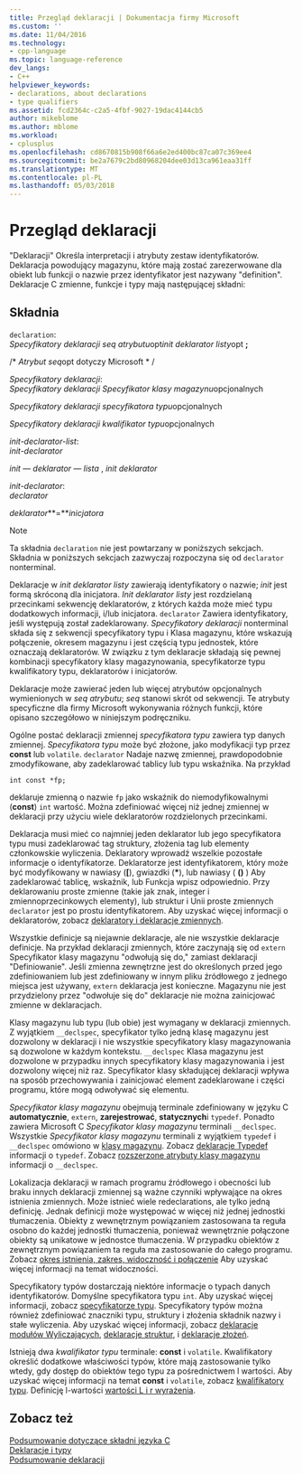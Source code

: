 ```yaml
---
title: Przegląd deklaracji | Dokumentacja firmy Microsoft
ms.custom: ''
ms.date: 11/04/2016
ms.technology:
- cpp-language
ms.topic: language-reference
dev_langs:
- C++
helpviewer_keywords:
- declarations, about declarations
- type qualifiers
ms.assetid: fcd2364c-c2a5-4fbf-9027-19dac4144cb5
author: mikeblome
ms.author: mblome
ms.workload:
- cplusplus
ms.openlocfilehash: cd8670815b908f66a6e2ed400bc87ca07c369ee4
ms.sourcegitcommit: be2a7679c2bd80968204dee03d13ca961eaa31ff
ms.translationtype: MT
ms.contentlocale: pl-PL
ms.lasthandoff: 05/03/2018
---
```

# <a name="overview-of-declarations"></a>Przegląd deklaracji
"Deklaracji" Określa interpretacji i atrybuty zestaw identyfikatorów. Deklaracja powodujący magazynu, które mają zostać zarezerwowane dla obiekt lub funkcji o nazwie przez identyfikator jest nazywany "definition". Deklaracje C zmienne, funkcje i typy mają następującej składni:  
  
## <a name="syntax"></a>Składnia  
 `declaration`:  
 *Specyfikatory deklaracji* *seq atrybutu*opt*init deklarator listy*opt **;**  
  
 /\* *Atrybut seq*opt dotyczy Microsoft * /  
  
 *Specyfikatory deklaracji*:  
 *Specyfikatory deklaracji Specyfikator klasy magazynu*opcjonalnych  
  
 *Specyfikatory deklaracji specyfikatora typu*opcjonalnych  
  
 *Specyfikatory deklaracji kwalifikator typu*opcjonalnych  
  
 *init-declarator-list*:  
 *init-declarator*  
  
 *init — deklarator — lista* , *init deklarator*  
  
 *init-declarator*:  
 *declarator*  
  
 *deklarator***=***inicjatora*  
  
> [!NOTE]
>  Ta składnia `declaration` nie jest powtarzany w poniższych sekcjach. Składnia w poniższych sekcjach zazwyczaj rozpoczyna się od `declarator` nonterminal.  
  
 Deklaracje w *init deklarator listy* zawierają identyfikatory o nazwie; *init* jest formą skróconą dla inicjatora. *Init deklarator listy* jest rozdzielaną przecinkami sekwencję deklaratorów, z których każda może mieć typu dodatkowych informacji, i/lub inicjatora. `declarator` Zawiera identyfikatory, jeśli występują został zadeklarowany. *Specyfikatory deklaracji* nonterminal składa się z sekwencji specyfikatory typu i Klasa magazynu, które wskazują połączenie, okresem magazynu i jest częścią typu jednostek, które oznaczają deklaratorów. W związku z tym deklaracje składają się pewnej kombinacji specyfikatory klasy magazynowania, specyfikatorze typu kwalifikatory typu, deklaratorów i inicjatorów.  
  
 Deklaracje może zawierać jeden lub więcej atrybutów opcjonalnych wymienionych w *seq atrybutu*; *seq* stanowi skrót od sekwencji. Te atrybuty specyficzne dla firmy Microsoft wykonywania różnych funkcji, które opisano szczegółowo w niniejszym podręczniku.  
  
 Ogólne postać deklaracji zmiennej *specyfikatora typu* zawiera typ danych zmiennej. *Specyfikatora typu* może być złożone, jako modyfikacji typ przez **const** lub `volatile`. `declarator` Nadaje nazwę zmiennej, prawdopodobnie zmodyfikowane, aby zadeklarować tablicy lub typu wskaźnika. Na przykład  
  
```  
int const *fp;  
```  
  
 deklaruje zmienną o nazwie `fp` jako wskaźnik do niemodyfikowalnymi (**const**) `int` wartość. Można zdefiniować więcej niż jednej zmiennej w deklaracji przy użyciu wiele deklaratorów rozdzielonych przecinkami.  
  
 Deklaracja musi mieć co najmniej jeden deklarator lub jego specyfikatora typu musi zadeklarować tag struktury, złożenia tag lub elementy członkowskie wyliczenia. Deklaratory wprowadź wszelkie pozostałe informacje o identyfikatorze. Deklaratorze jest identyfikatorem, który może być modyfikowany w nawiasy (**[**), gwiazdki (**\***), lub nawiasy ( **()** ) Aby zadeklarować tablicę, wskaźnik, lub Funkcja wpisz odpowiednio. Przy deklarowaniu proste zmienne (takie jak znak, integer i zmiennoprzecinkowych elementy), lub struktur i Unii proste zmiennych `declarator` jest po prostu identyfikatorem. Aby uzyskać więcej informacji o deklaratorów, zobacz [deklaratory i deklaracje zmiennych](../c-language/declarators-and-variable-declarations.md).  
  
 Wszystkie definicje są niejawnie deklaracje, ale nie wszystkie deklaracje definicje. Na przykład deklaracji zmiennych, które zaczynają się od `extern` Specyfikator klasy magazynu "odwołują się do," zamiast deklaracji "Definiowanie". Jeśli zmienna zewnętrzne jest do określonych przed jego zdefiniowaniem lub jest zdefiniowany w innym pliku źródłowego z jednego miejsca jest używany, `extern` deklaracja jest konieczne. Magazynu nie jest przydzielony przez "odwołuje się do" deklaracje nie można zainicjować zmienne w deklaracjach.  
  
 Klasy magazynu lub typu (lub obie) jest wymagany w deklaracji zmiennych. Z wyjątkiem `__declspec`, specyfikator tylko jedną klasę magazynu jest dozwolony w deklaracji i nie wszystkie specyfikatory klasy magazynowania są dozwolone w każdym kontekstu. `__declspec` Klasa magazynu jest dozwolone w przypadku innych specyfikatory klasy magazynowania i jest dozwolony więcej niż raz. Specyfikator klasy składującej deklaracji wpływa na sposób przechowywania i zainicjować element zadeklarowane i części programu, które mogą odwoływać się elementu.  
  
 *Specyfikator klasy magazynu* obejmują terminale zdefiniowany w języku C **automatycznie**, `extern`, **zarejestrować**, **statycznych**i `typedef`. Ponadto zawiera Microsoft C *Specyfikator klasy magazynu* terminali `__declspec`. Wszystkie *Specyfikator klasy magazynu* terminali z wyjątkiem `typedef` i `__declspec` omówiono w [klasy magazynu](../c-language/c-storage-classes.md). Zobacz [deklaracje Typedef](../c-language/typedef-declarations.md) informacji o `typedef`. Zobacz [rozszerzone atrybuty klasy magazynu](../c-language/c-extended-storage-class-attributes.md) informacji o `__declspec`.  
  
 Lokalizacja deklaracji w ramach programu źródłowego i obecności lub braku innych deklaracji zmiennej są ważne czynniki wpływające na okres istnienia zmiennych. Może istnieć wiele redeclarations, ale tylko jedną definicję. Jednak definicji może występować w więcej niż jednej jednostki tłumaczenia. Obiekty z wewnętrznym powiązaniem zastosowana ta reguła osobno do każdej jednostki tłumaczenia, ponieważ wewnętrznie połączone obiekty są unikatowe w jednostce tłumaczenia. W przypadku obiektów z zewnętrznym powiązaniem ta reguła ma zastosowanie do całego programu. Zobacz [okres istnienia, zakres, widoczność i połączenie](../c-language/lifetime-scope-visibility-and-linkage.md) Aby uzyskać więcej informacji na temat widoczności.  
  
 Specyfikatory typów dostarczają niektóre informacje o typach danych identyfikatorów. Domyślne specyfikatora typu `int`. Aby uzyskać więcej informacji, zobacz [specyfikatorze typu](../c-language/c-type-specifiers.md). Specyfikatory typów można również zdefiniować znaczniki typu, struktury i złożenia składnik nazwy i stałe wyliczenia. Aby uzyskać więcej informacji, zobacz [deklaracje modułów Wyliczających](../c-language/c-enumeration-declarations.md), [deklaracje struktur](../c-language/structure-declarations.md), i [deklaracje złożeń](../c-language/union-declarations.md).  
  
 Istnieją dwa *kwalifikator typu* terminale: **const** i `volatile`. Kwalifikatory określić dodatkowe właściwości typów, które mają zastosowanie tylko wtedy, gdy dostęp do obiektów tego typu za pośrednictwem l wartości. Aby uzyskać więcej informacji na temat **const** i `volatile`, zobacz [kwalifikatory typu](../c-language/type-qualifiers.md). Definicję l-wartości [wartości L i r wyrażenia](../c-language/l-value-and-r-value-expressions.md).  
  
## <a name="see-also"></a>Zobacz też  
 [Podsumowanie dotyczące składni języka C](../c-language/c-language-syntax-summary.md)   
 [Deklaracje i typy](../c-language/declarations-and-types.md)   
 [Podsumowanie deklaracji](../c-language/summary-of-declarations.md)